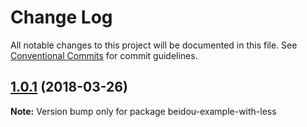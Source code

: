 # Change Log

All notable changes to this project will be documented in this file.
See [Conventional Commits](https://conventionalcommits.org) for commit guidelines.

<a name="1.0.1"></a>
## [1.0.1](https://github.com/alibaba/beidou/compare/v1.0.0...v1.0.1) (2018-03-26)




**Note:** Version bump only for package beidou-example-with-less
